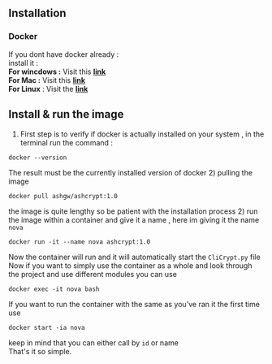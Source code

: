 ## Installation ## 
### Docker ###
If you dont have docker already : 
<br>install it : 
<br>
**For wincdows :**
Visit this **[link](https://docs.docker.com/desktop/install/windows-install/)** 
<br>
**For Mac :** 
Visit this **[link](https://docs.docker.com/desktop/install/mac-install/)** 
<br>
**For Linux** : Visit the **[link](https://docs.docker.com/engine/install/)**

## Install & run the image ##
1) First step is to verify if docker is actually installed on your system , in the terminal run the command : 
```shell
docker --version
```
The result must be the currently installed version of docker 
2) pulling the image 
```shell
docker pull ashgw/ashcrypt:1.0
```
the image is quite lengthy so be patient with the installation process
2) run the image within a container and give it a name , here im giving it the name `nova`
```shell
docker run -it --name nova ashcrypt:1.0
```
Now the container will run and it will automatically start the `CliCrypt.py` file 
<br>
Now if you want to simply use the container as a whole and look through the project and use different modules you can use 
```
docker exec -it nova bash
```
If you want to run the container with the same as you've ran it the first time use 
```
docker start -ia nova 
```
keep in  mind that you can either call by `id` or name 
<br>That's it so simple.
